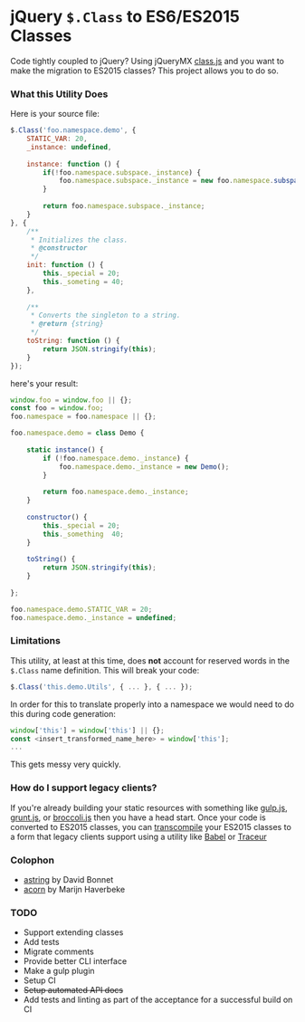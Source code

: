 # jQuery `$.Class` to ES6/ES2015 Classes

Code tightly coupled to jQuery? Using jQueryMX [class.js](https://github.com/jupiterjs/jquerymx/tree/master/class) and you want to make the migration to ES2015 classes? This project allows you to do so.

### What this Utility Does

Here is your source file:

~~~javascript
$.Class('foo.namespace.demo', {
	STATIC_VAR: 20,
	_instance: undefined,
	
	instance: function () {
		if(!foo.namespace.subspace._instance) {
			foo.namespace.subspace._instance = new foo.namespace.subspace();
		}
		
		return foo.namespace.subspace._instance;
	}
}, {
	/**
	 * Initializes the class.
	 * @constructor 
	 */
	init: function () {
		this._special = 20;
		this._someting = 40;
	},
	
	/**
	 * Converts the singleton to a string.
	 * @return {string} 
	 */
	toString: function () {
		return JSON.stringify(this);
	}
});
~~~

here's your result:

~~~javascript
window.foo = window.foo || {};
const foo = window.foo;
foo.namespace = foo.namespace || {};

foo.namespace.demo = class Demo {
	
	static instance() {
		if (!foo.namespace.demo._instance) {
			foo.namespace.demo._instance = new Demo();
		}
		
		return foo.namespace.demo._instance;
	}
	
	constructor() {
		this._special = 20;
		this._something  40;
	}
	
	toString() {
		return JSON.stringify(this);
	}
	
};

foo.namespace.demo.STATIC_VAR = 20;
foo.namespace.demo._instance = undefined;
~~~ 

### Limitations
This utility, at least at this time, does **not** account for reserved words in the `$.Class` name definition. This will break your code:

~~~javascript
$.Class('this.demo.Utils', { ... }, { ... });
~~~

In order for this to translate properly into a namespace we would need to do this during code generation:
 
~~~javascript
window['this'] = window['this'] || {};
const <insert_transformed_name_here> = window['this'];
...
~~~

This gets messy very quickly.

### How do I support legacy clients?
If you're already building your static resources with something like [gulp.js](http://gulpjs.com/), [grunt.js](http://gruntjs.com/), or [broccoli.js](http://broccolijs.com/) then you have a head start. Once your code is converted to ES2015 classes, you can [transcompile](https://en.wikipedia.org/wiki/Source-to-source_compiler) your ES2015 classes to a form that legacy clients support using a utility like [Babel](https://babeljs.io/) or [Traceur](https://github.com/google/traceur-compiler)

### Colophon
* [astring](https://github.com/davidbonnet/astring) by David Bonnet
* [acorn](https://github.com/ternjs/acorn) by Marijn Haverbeke


### TODO
* Support extending classes
* Add tests
* Migrate comments
* Provide better CLI interface
* Make a gulp plugin
* Setup CI
* ~~Setup automated API docs~~
* Add tests and linting as part of the acceptance for a successful build on CI
